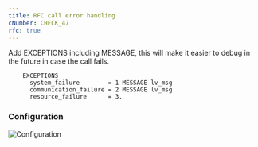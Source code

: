 ```yaml
---
title: RFC call error handling
cNumber: CHECK_47
rfc: true
---
```


Add EXCEPTIONS including MESSAGE, this will make it easier to debug in the future in case the call fails.

```abap
    EXCEPTIONS
      system_failure        = 1 MESSAGE lv_msg
      communication_failure = 2 MESSAGE lv_msg
      resource_failure      = 3.
```

### Configuration
![Configuration](/img/default_conf.png)